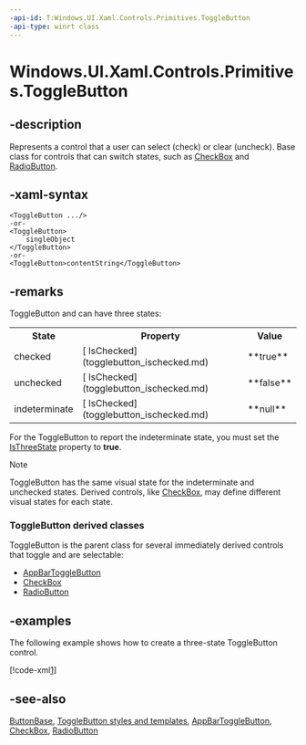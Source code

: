 ```yaml
---
-api-id: T:Windows.UI.Xaml.Controls.Primitives.ToggleButton
-api-type: winrt class
---
```


<!-- Class syntax.
public class ToggleButton : Windows.UI.Xaml.Controls.Primitives.ButtonBase, Windows.UI.Xaml.Controls.Primitives.IToggleButton, Windows.UI.Xaml.Controls.Primitives.IToggleButtonOverrides
-->

# Windows.UI.Xaml.Controls.Primitives.ToggleButton

## -description
Represents a control that a user can select (check) or clear (uncheck). Base class for controls that can switch states, such as [CheckBox](../windows.ui.xaml.controls/checkbox.md) and [RadioButton](../windows.ui.xaml.controls/radiobutton.md).

## -xaml-syntax
```xaml
<ToggleButton .../>
-or-
<ToggleButton>
    singleObject
</ToggleButton>
-or-
<ToggleButton>contentString</ToggleButton>
```


## -remarks
ToggleButton and can have three states: <table>
   <tr><th>State</th><th>Property</th><th>Value</th></tr>
   <tr><td>checked</td><td>[  IsChecked](togglebutton_ischecked.md)</td><td>**true**</td></tr>
   <tr><td>unchecked</td><td>[  IsChecked](togglebutton_ischecked.md)</td><td>**false**</td></tr>
   <tr><td>indeterminate</td><td>[  IsChecked](togglebutton_ischecked.md)</td><td>**null**</td></tr>
</table>

 For the ToggleButton to report the indeterminate state, you must set the [IsThreeState](togglebutton_isthreestate.md) property to **true**.

> [!NOTE]
> ToggleButton has the same visual state for the indeterminate and unchecked states. Derived controls, like [CheckBox](../windows.ui.xaml.controls/checkbox.md), may define different visual states for each state.

### **ToggleButton** derived classes

ToggleButton is the parent class for several immediately derived controls that toggle and are selectable:

+ [AppBarToggleButton](../windows.ui.xaml.automation.peers/appbartogglebuttonautomationpeer.md)
+ [CheckBox](../windows.ui.xaml.controls/checkbox.md)
+ [RadioButton](../windows.ui.xaml.controls/radiobutton.md)


## -examples
The following example shows how to create a three-state ToggleButton control.



[!code-xml[1](../windows.ui.xaml.data/code/System.Windows.Controls.ToggleButtonThreeState/csharp/Page.xaml#Snippet1)]

## -see-also
[ButtonBase](buttonbase.md), [ToggleButton styles and templates](https://msdn.microsoft.com/library/03017a91-a386-4a08-b0fc-63e98001ef6b), [AppBarToggleButton](../windows.ui.xaml.automation.peers/appbartogglebuttonautomationpeer.md), [CheckBox](../windows.ui.xaml.controls/checkbox.md), [RadioButton](../windows.ui.xaml.controls/radiobutton.md)
